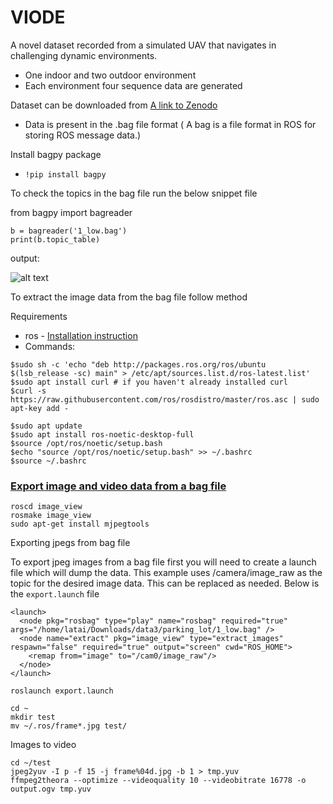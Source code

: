 # VIODE

A novel dataset recorded from a simulated UAV that navigates in challenging dynamic environments.

- One indoor and two outdoor environment
- Each environment four sequence data are generated

Dataset can be downloaded from [A link to Zenodo](https://zenodo.org/record/4493401)
- Data is present in the .bag file format ( A bag is a file format in ROS for storing ROS message data.)

Install bagpy package
- `!pip install bagpy`

To check the topics in the bag file run the below snippet file

from bagpy import bagreader
```
b = bagreader('1_low.bag')
print(b.topic_table)
```
output:

![alt text](/image/img1.png)

To extract the image data from the bag file follow method

Requirements

- ros - [Installation instruction](http://wiki.ros.org/noetic/Installation/Ubuntu)
- Commands:
```
$sudo sh -c 'echo "deb http://packages.ros.org/ros/ubuntu $(lsb_release -sc) main" > /etc/apt/sources.list.d/ros-latest.list'
$sudo apt install curl # if you haven't already installed curl
$curl -s https://raw.githubusercontent.com/ros/rosdistro/master/ros.asc | sudo apt-key add -

$sudo apt update
$sudo apt install ros-noetic-desktop-full
$source /opt/ros/noetic/setup.bash
$echo "source /opt/ros/noetic/setup.bash" >> ~/.bashrc
$source ~/.bashrc
```

### [Export image and video data from a bag file](http://wiki.ros.org/rosbag/Tutorials/Exporting%20image%20and%20video%20data)

```
roscd image_view
rosmake image_view
sudo apt-get install mjpegtools
```
Exporting jpegs from bag file

To export jpeg images from a bag file first you will need to create a launch file which will dump the data. This example uses /camera/image_raw as the topic for the desired image data. This can be replaced as needed.
Below is the `export.launch` file
```
<launch>
  <node pkg="rosbag" type="play" name="rosbag" required="true" args="/home/latai/Downloads/data3/parking_lot/1_low.bag" />
  <node name="extract" pkg="image_view" type="extract_images" respawn="false" required="true" output="screen" cwd="ROS_HOME">
    <remap from="image" to="/cam0/image_raw"/>
  </node>
</launch>
```
```
roslaunch export.launch
```
```
cd ~
mkdir test
mv ~/.ros/frame*.jpg test/
```

Images to video

```
cd ~/test
jpeg2yuv -I p -f 15 -j frame%04d.jpg -b 1 > tmp.yuv
ffmpeg2theora --optimize --videoquality 10 --videobitrate 16778 -o output.ogv tmp.yuv
```
